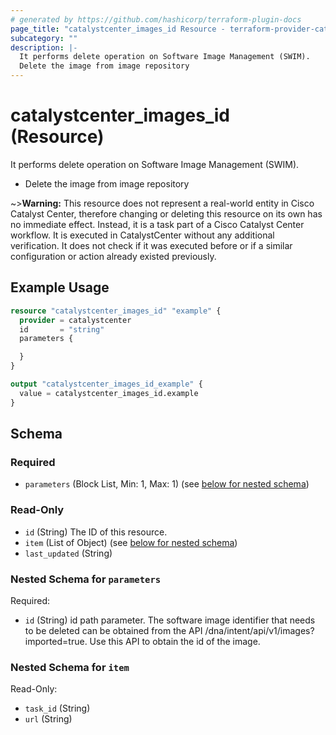 ```yaml
---
# generated by https://github.com/hashicorp/terraform-plugin-docs
page_title: "catalystcenter_images_id Resource - terraform-provider-catalystcenter"
subcategory: ""
description: |-
  It performs delete operation on Software Image Management (SWIM).
  Delete the image from image repository
---
```


# catalystcenter_images_id (Resource)

It performs delete operation on Software Image Management (SWIM).

- Delete the image from image repository

~>**Warning:**
This resource does not represent a real-world entity in Cisco Catalyst Center, therefore changing or deleting this resource on its own has no immediate effect.
Instead, it is a task part of a Cisco Catalyst Center workflow. It is executed in CatalystCenter without any additional verification. It does not check if it was executed before or if a similar configuration or action already existed previously.

## Example Usage

```terraform
resource "catalystcenter_images_id" "example" {
  provider = catalystcenter
  id       = "string"
  parameters {

  }
}

output "catalystcenter_images_id_example" {
  value = catalystcenter_images_id.example
}
```

<!-- schema generated by tfplugindocs -->
## Schema

### Required

- `parameters` (Block List, Min: 1, Max: 1) (see [below for nested schema](#nestedblock--parameters))

### Read-Only

- `id` (String) The ID of this resource.
- `item` (List of Object) (see [below for nested schema](#nestedatt--item))
- `last_updated` (String)

<a id="nestedblock--parameters"></a>
### Nested Schema for `parameters`

Required:

- `id` (String) id path parameter. The software image identifier that needs to be deleted can be obtained from the API /dna/intent/api/v1/images?imported=true. Use this API to obtain the id of the image.


<a id="nestedatt--item"></a>
### Nested Schema for `item`

Read-Only:

- `task_id` (String)
- `url` (String)
